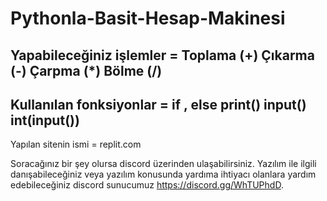 # Pythonla-Basit-Hesap-Makinesi
Yapabileceğiniz işlemler =
Toplama (+)
Çıkarma (-)
Çarpma  (*)
Bölme   (/)
--------------------------------------------------------------------------------------------
Kullanılan fonksiyonlar = 
if , else
print() 
input() 
int(input())
--------------------------------------------------------------------------------------------
Yapılan sitenin ismi = replit.com

Soracağınız bir şey olursa discord üzerinden ulaşabilirsiniz.
Yazılım ile ilgili danışabileceğiniz veya yazılım konusunda yardıma ihtiyacı olanlara yardım edebileceğiniz discord sunucumuz https://discord.gg/WhTUPhdD.
